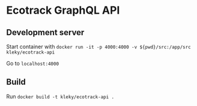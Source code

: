 # Ecotrack GraphQL API


## Development server

Start container with `docker run -it -p 4000:4000 -v ${pwd}/src:/app/src kleky/ecotrack-api`

Go to `localhost:4000`

## Build

Run `docker build -t kleky/ecotrack-api .`
